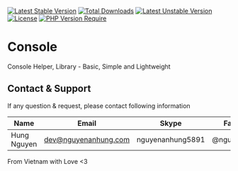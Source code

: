 [![Latest Stable Version](http://poser.pugx.org/nguyenanhung/console/v)](https://packagist.org/packages/nguyenanhung/console) [![Total Downloads](http://poser.pugx.org/nguyenanhung/console/downloads)](https://packagist.org/packages/nguyenanhung/console) [![Latest Unstable Version](http://poser.pugx.org/nguyenanhung/console/v/unstable)](https://packagist.org/packages/nguyenanhung/console) [![License](http://poser.pugx.org/nguyenanhung/console/license)](https://packagist.org/packages/nguyenanhung/console) [![PHP Version Require](http://poser.pugx.org/nguyenanhung/console/require/php)](https://packagist.org/packages/nguyenanhung/console)

# Console

Console Helper, Library - Basic, Simple and Lightweight

## Contact & Support

If any question & request, please contact following information

| Name        | Email                | Skype            | Facebook      |
|-------------|----------------------|------------------|---------------|
| Hung Nguyen | dev@nguyenanhung.com | nguyenanhung5891 | @nguyenanhung |

From Vietnam with Love <3
